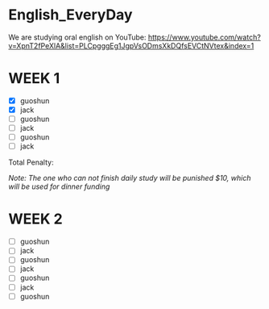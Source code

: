 # English_EveryDay
We are studying oral english on YouTube: https://www.youtube.com/watch?v=XpnT2fPeXlA&list=PLCpgggEg1JgpVsODmsXkDQfsEVCtNVtex&index=1

# WEEK 1
- [x] guoshun
- [x] jack
- [ ] guoshun
- [ ] jack
- [ ] guoshun
- [ ] jack

Total Penalty: 

*Note: The one who can not finish daily study will be punished $10, which will be used for dinner funding*

# WEEK 2
- [ ] guoshun
- [ ] jack
- [ ] guoshun
- [ ] jack
- [ ] guoshun
- [ ] jack
- [ ] guoshun
